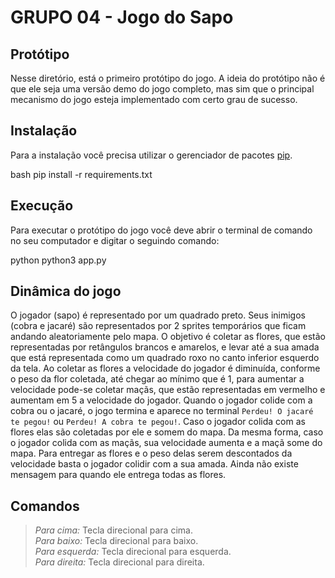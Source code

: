 # GRUPO 04 - Jogo do Sapo

## Protótipo

Nesse diretório, está o primeiro protótipo do jogo. A ideia do protótipo não é que ele seja uma versão demo do jogo completo, mas sim que o principal mecanismo do jogo esteja implementado com certo grau de sucesso.

## Instalação

Para a instalação você precisa utilizar o gerenciador de pacotes [pip](https://pip.pypa.io/en/stable/).

bash
pip install -r requirements.txt


## Execução

Para executar o protótipo do jogo você deve abrir o terminal de comando no seu computador e digitar o seguindo comando:

python
python3 app.py


## Dinâmica do jogo

O jogador (sapo) é representado por um quadrado preto. Seus inimigos (cobra e jacaré) são representados por 2 sprites temporários que ficam andando aleatoriamente pelo mapa. O objetivo é coletar as flores, que estão representadas por retângulos brancos e amarelos, e levar até a sua amada que está representada como um quadrado roxo no canto inferior esquerdo da tela. Ao coletar as flores a velocidade do jogador é diminuída, conforme o peso da flor coletada, até chegar ao mínimo que é 1, para aumentar a velocidade pode-se coletar maçãs, que estão representadas em vermelho e aumentam em 5 a velocidade do jogador.
Quando o jogador colide com a cobra ou o jacaré, o jogo termina e aparece no terminal `Perdeu! O jacaré te pegou!` ou `Perdeu! A cobra te pegou!`. Caso o jogador colida com as flores elas são coletadas por ele e somem do mapa. Da mesma forma, caso o jogador colida com as maçãs, sua velocidade aumenta e a maçã some do mapa. Para entregar as flores e o peso delas serem descontados da velocidade basta o jogador colidir com a sua amada. Ainda não existe mensagem para quando ele entrega todas as flores.


## Comandos

> *Para cima:* Tecla direcional para cima. <br>
> *Para baixo:* Tecla direcional para baixo. <br>
> *Para esquerda:* Tecla direcional para esquerda. <br>
> *Para direita:* Tecla direcional para direita. <br>

